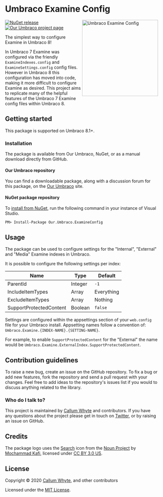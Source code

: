 # Umbraco Examine Config

<img src="docs/img/logo.png?raw=true" alt="Umbraco Examine Config" width="250" align="right" />

[![NuGet release](https://img.shields.io/nuget/v/Our.Umbraco.ExamineConfig.svg)](https://www.nuget.org/packages/Our.Umbraco.ExamineConfig/)
[![Our Umbraco project page](https://img.shields.io/badge/our-umbraco-orange.svg)](https://our.umbraco.com/projects/developer-tools/examine-config/)

The simplest way to configure Examine in Umbraco 8!

In Umbraco 7 Examine was configured via the friendly `ExamineIndexes.config` and `ExamineSettings.config` config files. However in Umbraco 8 this configuration has moved into code, making it more difficult to configure Examine as desired. This project aims to replicate many of the helpful features of the Umbraco 7 Examine config files within Umbraco 8.

## Getting started

This package is supported on Umbraco 8.1+.

### Installation

The package is available from Our Umbraco, NuGet, or as a manual download directly from GitHub.

#### Our Umbraco repository

You can find a downloadable package, along with a discussion forum for this package, on the [Our Umbraco](https://our.umbraco.com/projects/developer-tools/examine-config/) site.

#### NuGet package repository

To [install from NuGet](https://www.nuget.org/packages/Our.Umbraco.ExamineConfig/), run the following command in your instance of Visual Studio.

    PM> Install-Package Our.Umbraco.ExamineConfig

## Usage

The package can be used to configure settings for the "Internal", "External" and "Media" Examine indexes in Umbraco.

It is possible to configure the following settings per index:

| Name                    | Type    | Default    |
|-------------------------|---------|------------|
| ParentId                | Integer | `-1`       |
| IncludeItemTypes        | Array   | Everything |
| ExcludeItemTypes        | Array   | Nothing    |
| SupportProtectedContent | Boolean | `false`    |

Settings are configured within the appsettings section of your `web.config` file for your Umbraco install. Appsetting names follow a convention of: `Umbraco.Examine.{INDEX-NAME}.{SETTING-NAME}`.

For example, to enable `SupportProtectedContent` for the "External" the name would be `Umbraco.Examine.ExternalIndex.SupportProtectedContent`.

## Contribution guidelines

To raise a new bug, create an issue on the GitHub repository. To fix a bug or add new features, fork the repository and send a pull request with your changes. Feel free to add ideas to the repository's issues list if you would to discuss anything related to the library.

### Who do I talk to?

This project is maintained by [Callum Whyte](https://callumwhyte.com/) and contributors. If you have any questions about the project please get in touch on [Twitter](https://twitter.com/callumbwhyte), or by raising an issue on GitHub.

## Credits

The package logo uses the [Search](https://thenounproject.com/term/search/2077536/) icon from the [Noun Project](https://thenounproject.com) by [Mochammad Kafi](https://thenounproject.com/mochammadkafi/), licensed under [CC BY 3.0 US](https://creativecommons.org/licenses/by/3.0/us/).

## License

Copyright &copy; 2020 [Callum Whyte](https://callumwhyte.com/), and other contributors

Licensed under the [MIT License](LICENSE.md).